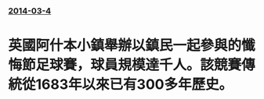 ### [2014-03-4](/news/2014/03/4/index.md)

##### 
# 英國阿什本小鎮舉辦以鎮民一起參與的懺悔節足球賽，球員規模達千人。該競賽傳統從1683年以來已有300多年歷史。



